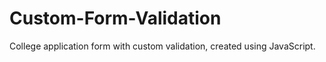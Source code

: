# Custom-Form-Validation
College application form with custom validation, created using JavaScript.
